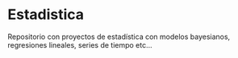 # Estadistica
Repositorio con proyectos de estadística con modelos bayesianos, regresiones lineales, series de tiempo etc...
